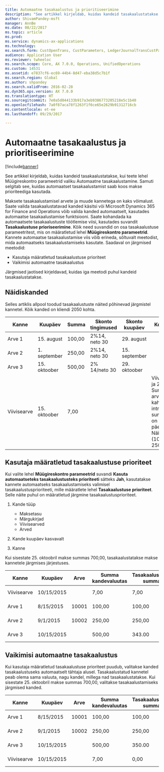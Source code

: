 ```yaml
---
title: Automaatne tasakaalustus ja prioritiseerimine
description: "See artikkel kirjeldab, kuidas kandeid tasakaalustatakse, kui teete lehel Müügireskontro parameetrid valiku Automaatne tasakaalustamine. Samuti selgitab see, kuidas automaatset tasakaalustamist saab koos makse prioriteediga kasutada."
author: ShivamPandey-msft
manager: AnnBe
ms.date: 08/22/2017
ms.topic: article
ms.prod: 
ms.service: dynamics-ax-applications
ms.technology: 
ms.search.form: CustOpenTrans, CustParameters, LedgerJournalTransCustPaym
audience: Application User
ms.reviewer: twheeloc
ms.search.scope: Core, AX 7.0.0, Operations, UnifiedOperations
ms.custom: 14531
ms.assetid: e7837cf6-ec69-44b4-8d47-eba38d5c7b1f
ms.search.region: Global
ms.author: shpandey
ms.search.validFrom: 2016-02-28
ms.dyn365.ops.version: AX 7.0.0
ms.translationtype: HT
ms.sourcegitcommit: 7e0a5d044133b917a3eb9386773205218e5c1b40
ms.openlocfilehash: 7a0f87aca78f1263f1f6ce65e2629b91312716cb
ms.contentlocale: et-ee
ms.lasthandoff: 09/29/2017

---
```


# <a name="automatic-settlement-and-prioritization"></a>Automaatne tasakaalustus ja prioritiseerimine

[!include[banner](../includes/banner.md)]


See artikkel kirjeldab, kuidas kandeid tasakaalustatakse, kui teete lehel Müügireskontro parameetrid valiku Automaatne tasakaalustamine. Samuti selgitab see, kuidas automaatset tasakaalustamist saab koos makse prioriteediga kasutada.

Maksete tasakaalustamisel arvete ja muude kannetega on kaks võimalust. Saate valida tasakaalustatavad kanded käsitsi või Microsoft Dynamics 365 for Finance and Operations võib valida kanded automaatselt, kasutades automaatse tasakaalustamise funktsiooni. Saate kohandada ka automaatsete tasakaalustuste töötlemise viisi, kasutades suvandit **Tasakaalustuse prioriseerimine**. Kõik need suvandid on osa tasakaalustuse parameetritest, mis on määratletud lehel **Müügireskontro parameetrid**. Kannete automaatse tasakaalustamise viis võib erineda, sõltuvalt meetodist, mida automaatseks tasakaalustamiseks kasutate. Saadaval on järgmised meetodid:

-   Kasutaja määratletud tasakaalustuse prioriteet
-   Vaikimisi automaatne tasakaalustus

Järgmised jaotised kirjeldavad, kuidas iga meetodi puhul kandeid tasakaalustatakse.

## <a name="example-transactions"></a>Näidiskanded
Selles artiklis allpool toodud tasakaalustuste näited põhinevad järgmistel kannetel. Kõik kanded on kliendi 2050 kohta.

| Kanne   | Kuupäev        | Summa | Skonto tingimused | Skonto kuupäev | Kommentaarid                                                                                                                                                                                      |
|---------------|-------------|--------|---------------------|--------------------|-----------------------------------------------------------------------------------------------------------------------------------------------------------------------------------------------|
| Arve 1     | 15. august   | 100,00 | 2%14, neto 30        | 29. august          |                                                                                                                                                                                               |
| Arve 2     | 1. september | 250,00 | 2%14, neto 30        | 15. september       |                                                                                                                                                                                               |
| Arve 3     | 15. oktoober  | 500,00 | 2% 14/neto 30        | 29. oktoober         |                                                                                                                                                                                               |
| Viivisearve | 15. oktoober  | 7,00   |                     |                    | Viivisearve on 1. ja 2. arve kohta. Summa arvutatakse kaheprotsendilise intressina summadelt, mis on vähemalt 30 päeva üle tähtaja. Näide: 0,02 × (100,00 + 250,00) = 7,00. |

## <a name="userdefined-settlement-priority"></a>Kasutaja määratletud tasakaalustuse prioriteet
Kui valite lehel **Müügireskontro parameetrid** suvandi **Kasuta automaatseteks tasakaalustusteks prioriteeti** sätteks **Jah**, kasutatakse kannete automaatseks tasakaalustamiseks valimisel tasakaalustusprioriteeti, mille määratlete lehel **Tasakaalustuse prioriteet**. Selle näite puhul on määratletud järgmine tasakaalustusprioriteet.

1.  Kande tüüp
    -   Maksetasu
    -   Märgukirjad
    -   Viivisearved
    -   Arved

2.  Kande kuupäev kasvavalt
3.  Kanne

Kui sisestate 25. oktoobril makse summas 700,00, tasakaalustatakse makse kannetele järgmises järjestuses.

| Kanne       | Kuupäev       | Arve | Summa kandevaluutas | Tasakaalustatav summa | Saldo | Valuuta |
|---------------|------------|---------|--------------------------------|------------------|---------|----------|
| Viivisearve | 10/15/2015 |         | 7,00                           | 7,00             | 0,00    | USA dollar      |
| Arve 1     | 8/15/2015  | 10001   | 100,00                         | 100,00           | 0,00    | USA dollar      |
| Arve 2     | 9/1/2015   | 10002   | 250,00                         | 250,00           | 0,00    | USA dollar      |
| Arve 3     | 10/15/2015 |         | 500,00                         | 343.00           | 157.00  | USA dollar      |

## <a name="default-automatic-settlement"></a>Vaikimisi automaatne tasakaalustus
Kui kasutaja määratletud tasakaalustuse prioriteet puudub, valitakse kanded tasakaalustuseks automaatselt tähtaja alusel. Tasakaalustatud kannetel peab olema sama valuuta, nagu kandel, millega nad tasakaalustatakse. Kui sisestate 25. oktoobril makse summas 700,00, valitakse tasakaalustamiseks järgmised kanded.

| Kanne       | Kuupäev       | Arve | Summa kandevaluutas | Tasakaalustatav summa | Saldo | Valuuta |
|---------------|------------|---------|--------------------------------|------------------|---------|----------|
| Arve 1     | 8/15/2015  | 10001   | 100,00                         | 100,00           | 0,00    | USA dollar      |
| Arve 2     | 9/1/2015   | 10002   | 250,00                         | 250,00           | 0,00    | USA dollar      |
| Arve 3     | 10/15/2015 |         | 500,00                         | 350.00           | 150.00  | USA dollar      |
| Viivisearve | 10/15/2015 |         | 7,00                           | 0,00             | 0,00    | USA dollar      |






